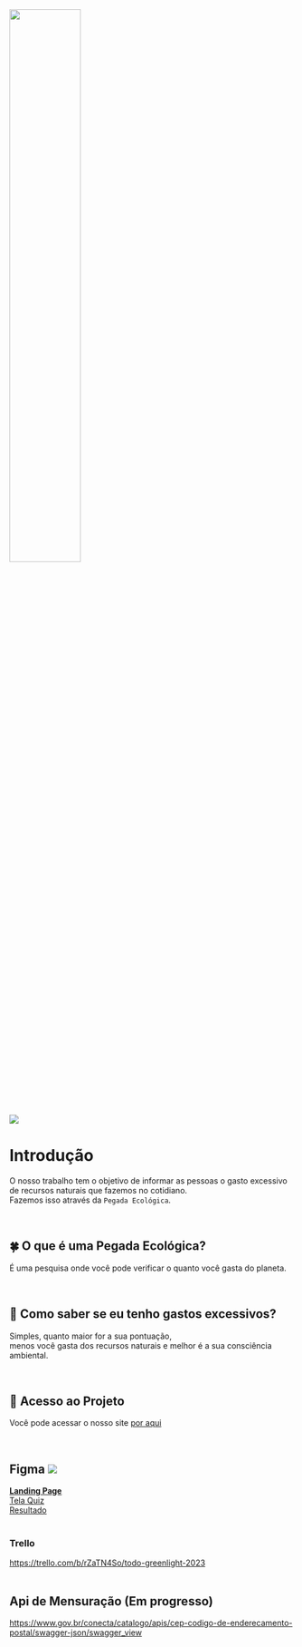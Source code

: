 <img style="height: 50%; width: 50%;" src="https://user-images.githubusercontent.com/82301731/216135751-11173142-9a00-49a2-bac9-455e4873c885.png" />
<br>
<img src= "http://img.shields.io/static/v1?label=STATUS&message=EM%20DESENVOLVIMENTO&color=GREEN&style=for-the-badge"/>


# Introdução
O nosso trabalho tem o objetivo de informar as pessoas o gasto excessivo de recursos naturais que fazemos no cotidiano.<br>
Fazemos isso através da `Pegada Ecológica`. 

<br>


## 🍀 O que é uma Pegada Ecológica?
É uma pesquisa onde você pode verificar o quanto você gasta do planeta.

<br>


## :eyes: Como saber se eu tenho gastos excessivos?
Simples, quanto maior for a sua pontuação,<br>menos você gasta dos recursos naturais e melhor é a sua consciência ambiental.

<br>


## :file_folder: Acesso ao Projeto
Você pode acessar o nosso site <a href="https:\\www.greenlight.dev.br" >por aqui</a> 

<br>

## Figma <img src="https://user-images.githubusercontent.com/82301731/229357812-90dbf2b1-d7e9-4b56-b51e-38980b123f9a.png">

<a href="https://www.figma.com/file/54dewYGjocdFVafZdo2jc4/pegadaecologicadesign2?t=uONlpmsG1vRaZQpU-1"><b>Landing Page</b></a>
<br>
<a href="https://www.figma.com/file/LsCciXBSi0DoScpJfKoVp5/telaQuiz?t=m7s8e31eRGFU9Vuk-6">Tela Quiz</a>
<br>
<a href="https://www.figma.com/file/se9WVH5Qd3Jrmm5uYTLrqD/telaResultado?t=43FOucxhTTwxQd7s-6">Resultado</a>
<br>
<br>
### Trello
https://trello.com/b/rZaTN4So/todo-greenlight-2023
<br>
<br>
## Api de Mensuração (Em progresso)
https://www.gov.br/conecta/catalogo/apis/cep-codigo-de-enderecamento-postal/swagger-json/swagger_view


